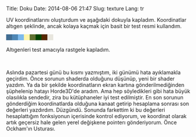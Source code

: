 Title: Doku
Date: 2014-08-06 21:47
Slug: texture
Lang: tr

UV koordinatlarını oluşturdum ve aşağıdaki dokuyla kapladım. Koordinatlar altıgen şeklinde, ancak kolaya kaçmak için basit bir test resmi kullandım.

![Doku resmi](static/tile.png)

Altıgenleri test amacıyla rastgele kapladım.

<div markdown="span" class="video-container">
<img class="gfyitem" data-id="SnivelingCaringAmericanwigeon"/>
</div>

Aslında pazartesi günü bu kısmı yazmıştım, iki günümü hata ayıklamakla geçirdim. Önce sorunun shaderda olduğunu düşünüp, yeni bir shader yazdım. Ya da bir şekilde koordinatların ekran kartına gönderilmediğinden şüphelenip hatayı Horde3D'de aradım. Ama hep söyledikleri gibi hata büyük olasılıkla sendedir, zira bu kütüphaneler iyi test edilmiştir. En son sorunun gönderdiğim koordinatlarda olduğuna kanaat getirip hesaplama sonrası son değerleri yazdırdım. Düzgündü. Sonunda farkettim ki bu değerleri hesaplattığım fonksiyonun içerisinde kontrol ediyorum, ve koordinat olarak artık geçersiz hale gelen yerel değişkene pointerı gönderiyorum. Önce Ockham'ın Usturası.

